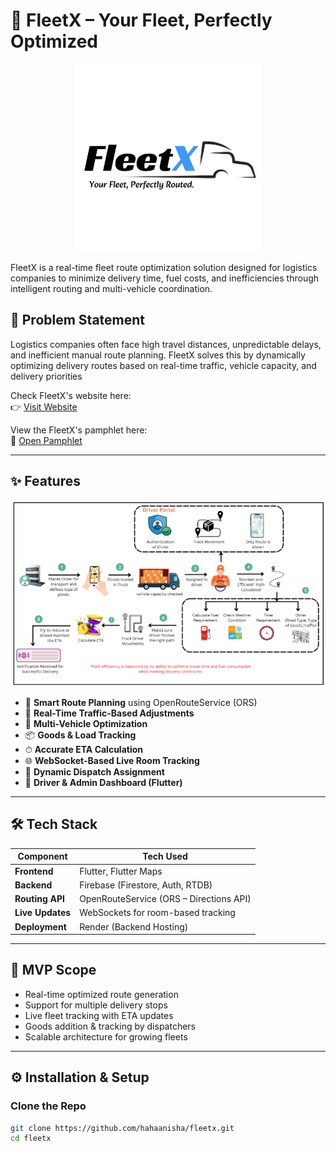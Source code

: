# 🚛 FleetX – Your Fleet, Perfectly Optimized

<p align="center">
  <img src="assets/FleetX.png" alt="Logo" style="width:300px;" />
</p>

FleetX is a real-time fleet route optimization solution designed for logistics companies to minimize delivery time, fuel costs, and inefficiencies through intelligent routing and multi-vehicle coordination.

## 🧠 Problem Statement

Logistics companies often face high travel distances, unpredictable delays, and inefficient manual route planning. FleetX solves this by dynamically optimizing delivery routes based on real-time traffic, vehicle capacity, and delivery priorities

Check FleetX's website here:  
👉 [Visit Website](https://fleetx.framer.website/)

View the FleetX's pamphlet here:  
📄 [Open Pamphlet](https://publuu.com/flip-book/860665/1886313)

---

## ✨ Features
<p align="center">
  <img src="assets/architecture.png" alt="Architecture Diagram" style="width:700px;" />
</p>

- 📍 **Smart Route Planning** using OpenRouteService (ORS)
- 🚦 **Real-Time Traffic-Based Adjustments**
- 🚚 **Multi-Vehicle Optimization**
- 📦 **Goods & Load Tracking**
- ⏱ **Accurate ETA Calculation**
- 🌐 **WebSocket-Based Live Room Tracking**
- 🔄 **Dynamic Dispatch Assignment**
- 📲 **Driver & Admin Dashboard (Flutter)**

---

## 🛠 Tech Stack

| Component     | Tech Used                    |
|--------------|-------------------------------|
| **Frontend** | Flutter, Flutter Maps          |
| **Backend**  | Firebase (Firestore, Auth, RTDB) |
| **Routing API** | OpenRouteService (ORS – Directions API) |
| **Live Updates** | WebSockets for room-based tracking |
| **Deployment** | Render (Backend Hosting) |

---

## 🧪 MVP Scope

- Real-time optimized route generation
- Support for multiple delivery stops
- Live fleet tracking with ETA updates
- Goods addition & tracking by dispatchers
- Scalable architecture for growing fleets

---

## ⚙️ Installation & Setup

### Clone the Repo

```bash
git clone https://github.com/hahaanisha/fleetx.git
cd fleetx
